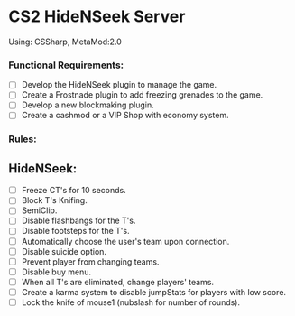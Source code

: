 # CS2 HideNSeek Server

Using: CSSharp, MetaMod:2.0

### Functional Requirements:

- [ ] Develop the HideNSeek plugin to manage the game.
- [ ] Create a Frostnade plugin to add freezing grenades to the game.
- [ ] Develop a new blockmaking plugin.
- [ ] Create a cashmod or a VIP Shop with economy system.

### Rules:

## HideNSeek:

- [ ] Freeze CT's for 10 seconds.
- [ ] Block T's Knifing.
- [ ] SemiClip.
- [ ] Disable flashbangs for the T's.
- [ ] Disable footsteps for the T's.
- [ ] Automatically choose the user's team upon connection.
- [ ] Disable suicide option.
- [ ] Prevent player from changing teams.
- [ ] Disable buy menu.
- [ ] When all T's are eliminated, change players' teams.
- [ ] Create a karma system to disable jumpStats for players with low score.
- [ ] Lock the knife of mouse1 (nubslash for number of rounds).
